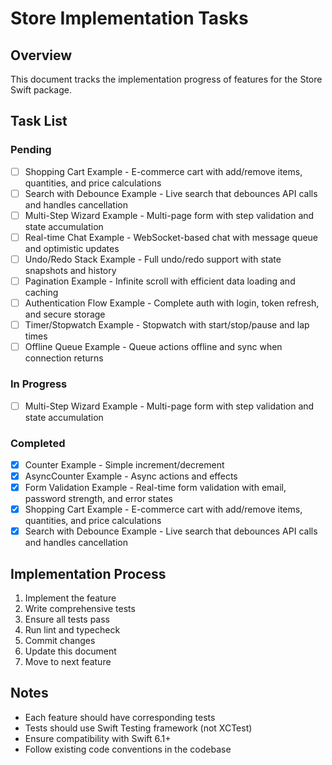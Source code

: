 # Store Implementation Tasks

## Overview
This document tracks the implementation progress of features for the Store Swift package.

## Task List

### Pending
- [ ] Shopping Cart Example - E-commerce cart with add/remove items, quantities, and price calculations
- [ ] Search with Debounce Example - Live search that debounces API calls and handles cancellation
- [ ] Multi-Step Wizard Example - Multi-page form with step validation and state accumulation
- [ ] Real-time Chat Example - WebSocket-based chat with message queue and optimistic updates
- [ ] Undo/Redo Stack Example - Full undo/redo support with state snapshots and history
- [ ] Pagination Example - Infinite scroll with efficient data loading and caching
- [ ] Authentication Flow Example - Complete auth with login, token refresh, and secure storage
- [ ] Timer/Stopwatch Example - Stopwatch with start/stop/pause and lap times
- [ ] Offline Queue Example - Queue actions offline and sync when connection returns

### In Progress
- [ ] Multi-Step Wizard Example - Multi-page form with step validation and state accumulation

### Completed
- [x] Counter Example - Simple increment/decrement
- [x] AsyncCounter Example - Async actions and effects
- [x] Form Validation Example - Real-time form validation with email, password strength, and error states
- [x] Shopping Cart Example - E-commerce cart with add/remove items, quantities, and price calculations
- [x] Search with Debounce Example - Live search that debounces API calls and handles cancellation

## Implementation Process
1. Implement the feature
2. Write comprehensive tests
3. Ensure all tests pass
4. Run lint and typecheck
5. Commit changes
6. Update this document
7. Move to next feature

## Notes
- Each feature should have corresponding tests
- Tests should use Swift Testing framework (not XCTest)
- Ensure compatibility with Swift 6.1+
- Follow existing code conventions in the codebase